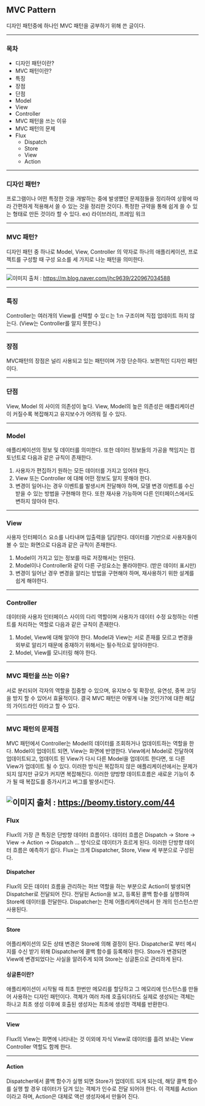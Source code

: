 ## MVC Pattern

디자인 패턴중에 하나인 MVC 패턴을 공부하기 위해 쓴 글이다.

---

### 목차

- 디자인 패턴이란?
- MVC 패턴이란?
- 특징
- 장점
- 단점
- Model
- View
- Controller
- MVC 패턴을 쓰는 이유
- MVC 패턴의 문제
- Flux
  - Dispatch
  - Store
  - View
  - Action

---

### 디자인 패턴?

프로그램이나 어떤 특정한 것을 개발하는 중에 발생헀던 문제점들을 정리하여 상황에 따라 간편하게 적용해서 쓸 수 있는 것을 정리한 것이다. 특정한 규약을 통해 쉽게 쓸 수 있는 형태로 만든 것이라 할 수 있다. ex)
라이브러리, 프레임 워크

---

### MVC 패턴?

디자인 패턴 중 하나로 Model, View, Controller 의 약자로 하나의 애플리케이션, 프로젝트를 구성할 때 구성 요소를 세 가지로 나눈 패턴을 의미한다.

---
![이미지](https://mblogthumb-phinf.pstatic.net/MjAxNzAzMjVfMjUw/MDAxNDkwNDM4NzI4MTIy.4ZtITJJKJW_Nj1gKST0BhKMAzqmMaYIj9PobYJMFD4Ig.xTHT-0qyRKXsA4nZ2xKPNeCxeU2-tLIc-4oyrWq5WBgg.PNG.jhc9639/mvc_role_diagram.png?type=w800)
출처 : https://m.blog.naver.com/jhc9639/220967034588

---

### 특징

Controller는 여러개의 View를 선택할 수 있ㄷ는 1:n 구조이며 직접 업데이트 하지 않는다. (View는 Controller를 알지 못한다.)

---
### 장점

MVC패턴의 장점은 널리 사용되고 있는 패턴이며 가장 단순하다. 보편적인 디자인 패턴이다.

---
### 단점

View, Model 의 사이의 의존성이 높다. View, Model의 높은 의존성은 애플리케이션이 커질수록 복잡해지고 유지보수가 어려워 질 수 있다.

---
### Model

애플리케이션의 정보 및 데이터를 의미한다. 또한 데이터 정보들의 가공을 책임지는 컴토넌트로 다음과 같은 규칙이 존재한다.

1. 사용자가 편집하기 원하는 모든 데이터를 가지고 있어야 한다.
2. View 또는 Controller 에 대해 어떤 정보도 알지 못해야 한다.
3. 변경이 일어나는 경우 이벤트를 발생시켜 전달해야 하며, 모델 변경 이벤트를 수신 받을 수 있는 방법을 구현해야 한다. 또한 재사용 가능하며 다른 인터페이스에서도 변하지 않아야 한다.

---
### View

사용자 인터페이스 요소를 나타내며 입출력을 담당한다. 데이터를 기반으로 사용자들이 볼 수 있는 화면으로 다음과 같은 규칙이 존재한다.

1. Model이 가지고 있는 정보를 따로 저장해서는 안된다.
2. Model이나 Controller와 같이 다른 구성요소는 몰라야한다. (받은 데이터 표시만)
3. 변경이 일어난 경우 변경을 알리는 방법을 구현해야 하며, 재사용하기 위한 설계를 쉽게 해야한다.

---
### Controller

데이터와 사용자 인터페이스 사이의 다리 역할이며 사용자가 데이터 수정 요청하는 이벤트를 처리하는 역할로 다음과 같은 규칙이 존재한다.

1. Model, View에 대해 알아야 한다. Model과 View는 서로 존재를 모르고 변경을 외부로 알리기 때문에 중재하기 위해서는 필수적으로 알아야한다.
2. Model, View를 모니터링 해야 한다.

---
### MVC 패턴을 쓰는 이유?

서로 분리되어 각자의 역할을 집중할 수 있으며, 유지보수 및 확장성, 유연성, 중복 코딩을 방지 할 수 있어서 효율적이다. 결국 MVC 패턴은 어떻게 나눌 것인가?에 대한 해답의 가이드라인 이라고 할 수 있다.

---
### MVC 패턴의 문제점

MVC 패턴에서 Controller는 Model의 데이터를 조회하거나 업데이트하는 역할을 한다. Model이 업데이트 되면, View는 화면에 반영한다.
View에서 Model로 전달하여 업데이트되고, 업데이트 된 View가 다시 다른 Model을 업데이트 한다면, 또 다른 View가 업데이트 될 수 있다.
이러한 방식은 복잡하지 않은 애플리케이션에서는 문제가 되지 않지만 규모가 커지면 복잡해진다. 이러한 양방향 데이트흐름은 새로운 기능이 추가 될 때 복잡도를 증가시키고 버그를 발생시킨다.

![이미지](https://blog.kakaocdn.net/dn/ALrHe/btqBTMSuHfN/ZlW9i9ET34e90APgCRChk1/img.png)
출처 : https://beomy.tistory.com/44
---
### Flux

Flux의 가장 큰 특징은 단방향 데이터 흐름이다. 데이터 흐름은 Dispatch -> Store -> View -> Action -> Dispatch ...
방식으로 데이터가 흐르게 된다. 이러한 단방향 데이터 흐름은 예측하기 쉽다. Flux는 크게 Dispatcher, Store, View 세 부분으로 구성된다.

#### Dispatcher

Flux의 모든 데이터 흐름을 관리하는 허브 역할을 하는 부분으로 Action이 발생되면 Dispatcher로 전달되어 진다. 전달된 Action을 보고, 등록된 콜백 함수를 실행하여 
Store에 데이터를 전달한다. Dispatcher는 전체 어플리케이션에서 한 개의 인스턴스만 사용된다.

---
#### Store

어플리케이션의 모든 상태 변경은 Store에 의해 결정이 된다. Dispatcher로 부터 메시지를 수신 받기 위해 Dispatcher에 콜백 함수를 등록해야 한다.
Store가 변경되면 View에 변경되었다는 사실을 알려주게 되여 Store는 싱글톤으로 관리하게 된다.

#### 싱글톤이란?

애플리케이션이 시작될 때 최초 한번만 메모리를 할당하고 그 메모리에 인스턴스를 만들어 사용하는 디자인 패턴이다. 객체가 여러 차례 호출되더라도 실제로 생성되는 객체는 하나고 최초
생성 이후에 호출된 생성자는 최초에 생성한 객체를 반환한다.

---
#### View

Flux의 View는 화면에 나타내는 것 이외에 자식 View로 데이터를 흘려 보내는 View Controller 역할도 함께 한다.

---
#### Action

Dispatcher에서 콜백 함수가 실행 되면 Store가 업데이트 되게 되는데, 해당 콜백 함수를 실행 할 경우 데이터가 담겨 있는 객체가 인수로 전달 되어야 한다.
이 객체를 Action이라고 하며, Action은 대체로 액션 생성자에서 만들어 진다.